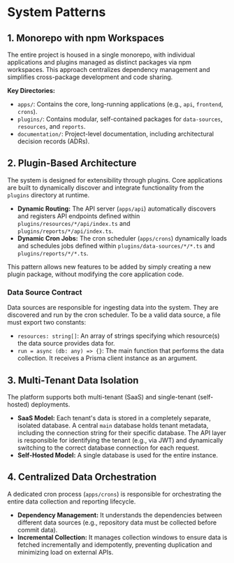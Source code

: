 # System Patterns

## 1. Monorepo with npm Workspaces

The entire project is housed in a single monorepo, with individual applications and plugins managed as distinct packages via npm workspaces. This approach centralizes dependency management and simplifies cross-package development and code sharing.

**Key Directories:**
-   `apps/`: Contains the core, long-running applications (e.g., `api`, `frontend`, `crons`).
-   `plugins/`: Contains modular, self-contained packages for `data-sources`, `resources`, and `reports`.
-   `documentation/`: Project-level documentation, including architectural decision records (ADRs).

## 2. Plugin-Based Architecture

The system is designed for extensibility through plugins. Core applications are built to dynamically discover and integrate functionality from the `plugins` directory at runtime.

-   **Dynamic Routing:** The API server (`apps/api`) automatically discovers and registers API endpoints defined within `plugins/resources/*/api/index.ts` and `plugins/reports/*/api/index.ts`.
-   **Dynamic Cron Jobs:** The cron scheduler (`apps/crons`) dynamically loads and schedules jobs defined within `plugins/data-sources/*/*.ts` and `plugins/reports/*/*.ts`.

This pattern allows new features to be added by simply creating a new plugin package, without modifying the core application code.

### Data Source Contract

Data sources are responsible for ingesting data into the system. They are discovered and run by the cron scheduler. To be a valid data source, a file must export two constants:

-   `resources: string[]`: An array of strings specifying which resource(s) the data source provides data for.
-   `run = async (db: any) => {}`: The main function that performs the data collection. It receives a Prisma client instance as an argument.

## 3. Multi-Tenant Data Isolation

The platform supports both multi-tenant (SaaS) and single-tenant (self-hosted) deployments.

-   **SaaS Model:** Each tenant's data is stored in a completely separate, isolated database. A central `main` database holds tenant metadata, including the connection string for their specific database. The API layer is responsible for identifying the tenant (e.g., via JWT) and dynamically switching to the correct database connection for each request.
-   **Self-Hosted Model:** A single database is used for the entire instance.

## 4. Centralized Data Orchestration

A dedicated cron process (`apps/crons`) is responsible for orchestrating the entire data collection and reporting lifecycle.

-   **Dependency Management:** It understands the dependencies between different data sources (e.g., repository data must be collected before commit data).
-   **Incremental Collection:** It manages collection windows to ensure data is fetched incrementally and idempotently, preventing duplication and minimizing load on external APIs.
